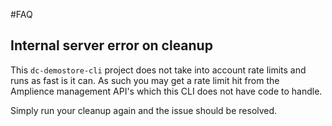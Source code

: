 #FAQ

## Internal server error on cleanup

This `dc-demostore-cli` project does not take into account rate limits and runs as fast is it can. As such you may get a rate limit hit from the Amplience management API's which this CLI does not have code to handle.

Simply run your cleanup again and the issue should be resolved.

